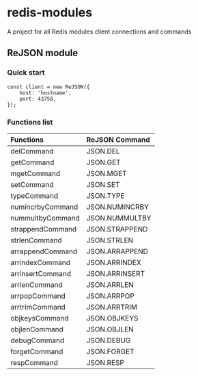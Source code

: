 # redis-modules
A project for all Redis modules client connections and commands

## ReJSON module
### Quick start
```
const client = new ReJSON({
    host: 'hostname',
    port: 43758,
});
```
### Functions list
| Functions        | ReJSON Command  |
|:---------------- |:--------------- |
| delCommand       | JSON.DEL        |
| getCommand       | JSON.GET        |
| mgetCommand      | JSON.MGET       |
| setCommand       | JSON.SET        |
| typeCommand      | JSON.TYPE       |
| numincrbyCommand | JSON.NUMINCRBY  |
| nummultbyCommand | JSON.NUMMULTBY  |
| strappendCommand | JSON.STRAPPEND  |
| strlenCommand    | JSON.STRLEN     |
| arrappendCommand | JSON.ARRAPPEND  |
| arrindexCommand  | JSON.ARRINDEX   |
| arrinsertCommand | JSON.ARRINSERT  |
| arrlenCommand    | JSON.ARRLEN     |
| arrpopCommand    | JSON.ARRPOP     |
| arrtrimCommand   | JSON.ARRTRIM    |
| objkeysCommand   | JSON.OBJKEYS    |
| objlenCommand    | JSON.OBJLEN     |
| debugCommand     | JSON.DEBUG      |
| forgetCommand    | JSON.FORGET     |
| respCommand      | JSON.RESP       |